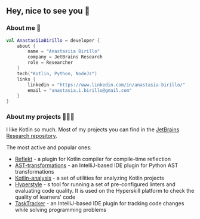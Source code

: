 ## Hey, nice to see you 👋

<!-- ### Statistics 📈

![Languages](https://github-readme-stats.vercel.app/api?username=nbirillo&show_icons=true&hide=stars) -->

### About me 🧐

```kotlin
val AnastasiiaBirillo = developer {
    about {
        name = "Anastasiia Birillo"
        company = JetBrains Research
        role = Researcher
    }
    tech("Kotlin, Python, NodeJs")
    links {
        linkedin = "https://www.linkedin.com/in/anastasia-birillo/"
        email = "anastasia.i.birillo@gmail.com"
    }
}
```

### About my projects 👩🏻‍💻

I like Kotlin so much. Most of my projects you can find in the [JetBrains Research repository](https://github.com/JetBrains-Research).

The most active and popular ones:
- [Reflekt](https://github.com/JetBrains-Research/reflekt) - a plugin for Kotlin compiler for compile-time reflection
- [AST-transformations](https://github.com/JetBrains-Research/ast-transformations) - an IntelliJ-based IDE plugin for Python AST transformations
- [Kotlin-analysis](https://github.com/JetBrains-Research/Kotlin-Analysis) - a set of utilities for analyzing Kotlin projects
- [Hyperstyle](https://github.com/hyperskill/hyperstyle) - s tool for running a set of pre-configured linters and evaluating code quality. It is used on the Hyperskill platform to check the quality of learners' code
- [TaskTracker](https://github.com/JetBrains-Research/task-tracker-plugin) - an IntelliJ-based IDE plugin for tracking code changes while solving programming problems

<!--
**nbirillo/nbirillo** is a ✨ _special_ ✨ repository because its `README.md` (this file) appears on your GitHub profile.

Here are some ideas to get you started:

- 🔭 I’m currently working on ...
- 🌱 I’m currently learning ...
- 👯 I’m looking to collaborate on ...
- 🤔 I’m looking for help with ...
- 💬 Ask me about ...
- 📫 How to reach me: ...
- 😄 Pronouns: ...
- ⚡ Fun fact: ...
-->
